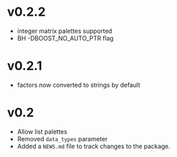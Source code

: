 # v0.2.2

* integer matrix palettes supported
* BH -DBOOST_NO_AUTO_PTR flag

# v0.2.1

* factors now converted to strings by default

# v0.2

* Allow list palettes
* Removed `data_types` parameter
* Added a `NEWS.md` file to track changes to the package.
